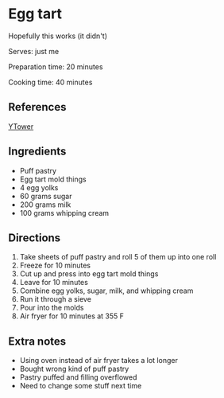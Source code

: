 # Egg tart

Hopefully this works (it didn't)

Serves: just me

Preparation time: 20 minutes

Cooking time: 40 minutes

## References

[YTower](https://www.facebook.com/watch/?v=758018611298081)

## Ingredients

- Puff pastry
- Egg tart mold things
- 4 egg yolks
- 60 grams sugar
- 200 grams milk
- 100 grams whipping cream

## Directions

1. Take sheets of puff pastry and roll 5 of them up into one roll
2. Freeze for 10 minutes
3. Cut up and press into egg tart mold things
4. Leave for 10 minutes
5. Combine egg yolks, sugar, milk, and whipping cream
6. Run it through a sieve
7. Pour into the molds
8. Air fryer for 10 minutes at 355 F

## Extra notes

- Using oven instead of air fryer takes a lot longer
- Bought wrong kind of puff pastry
- Pastry puffed and filling overflowed
- Need to change some stuff next time
